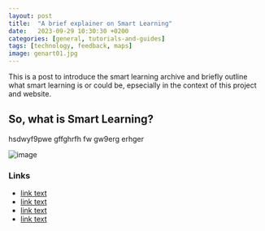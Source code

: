 ```yaml
---
layout: post
title:  "A brief explainer on Smart Learning"
date:   2023-09-29 10:30:30 +0200
categories: [general, tutorials-and-guides]
tags: [technology, feedback, maps]
image: genart01.jpg
---
```


This is a post to introduce the smart learning archive and briefly outline what smart learning is or could be, epsecially in the context of this project and website. 

## So, what is Smart Learning?

hsdwyf9pwe gffghrfh  fw gw9erg erhger


![image]({{site.baseurl}}/assets/images/genart01.jpg)


### Links 
- [link text](https://somelink)
- [link text](https://somelink)
- [link text](https://somelink)
- [link text](https://somelink)
